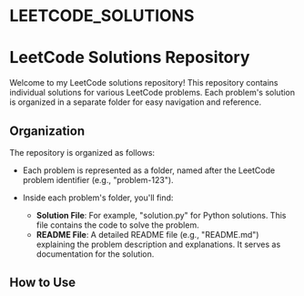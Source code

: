 # LEETCODE_SOLUTIONS

# LeetCode Solutions Repository

Welcome to my LeetCode solutions repository! This repository contains individual solutions for various LeetCode problems. Each problem's solution is organized in a separate folder for easy navigation and reference.

## Organization

The repository is organized as follows:

- Each problem is represented as a folder, named after the LeetCode problem identifier (e.g., "problem-123").
- Inside each problem's folder, you'll find:

  - **Solution File**: For example, "solution.py" for Python solutions. This file contains the code to solve the problem.
  - **README File**: A detailed README file (e.g., "README.md") explaining the problem description and explanations. It serves as documentation for the solution.
  

## How to Use
